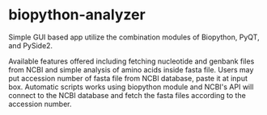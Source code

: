 # biopython-analyzer
Simple GUI based app utilize the combination modules of Biopython, PyQT, and PySide2.

Available features offered including fetching nucleotide and genbank files from NCBI and simple analysis of amino acids inside fasta file. Users may put accession number of fasta file from NCBI database, paste it at input box. Automatic scripts works using biopython module and NCBI's API will connect to the NCBI database and fetch the fasta files according to the accession number.
